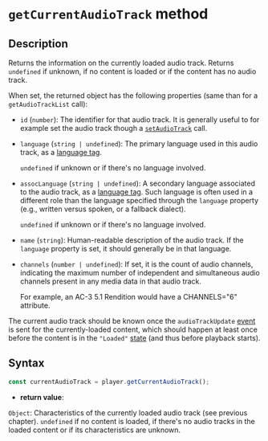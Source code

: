 # `getCurrentAudioTrack` method

## Description

Returns the information on the currently loaded audio track.
Returns `undefined` if unknown, if no content is loaded or if the content
has no audio track.

When set, the returned object has the following properties (same than for a
`getAudioTrackList` call):

- `id` (`number`): The identifier for that audio track. It is generally useful
  to for example set the audio track though a [`setAudioTrack`](./setAudioTrack.md)
  call.

- `language` (`string | undefined`): The primary language used in this audio
  track, as a [language tag](https://datatracker.ietf.org/doc/html/rfc5646).

  `undefined` if unknown or if there's no language involved.

- `assocLanguage` (`string | undefined`): A secondary language associated to the
  audio track, as a [language tag](https://datatracker.ietf.org/doc/html/rfc5646).
  Such language is often used in a different role than the language specified
  through the `language` property (e.g., written versus spoken, or a fallback
  dialect).

  `undefined` if unknown or if there's no language involved.

- `name` (`string`): Human-readable description of the audio track.
  If the `language` property is set, it should generally be in that language.

- `channels` (`number | undefined`): If set, it is the count of audio channels,
  indicating the maximum number of independent and simultaneous audio channels
  present in any media data in that audio track.

  For example, an AC-3 5.1 Rendition would have a CHANNELS="6" attribute.

The current audio track should be known once the `audioTrackUpdate`
[event](../Player_Events.md) is sent for the currently-loaded content, which
should happen at least once before the content is in the `"Loaded"`
[state](../Basic_Methods/getPlayerState.md) (and thus before playback starts).

## Syntax

```js
const currentAudioTrack = player.getCurrentAudioTrack();
```

- **return value**:

`Object`: Characteristics of the currently loaded audio track (see previous
chapter). `undefined` if no content is loaded, if there's no audio tracks in
the loaded content or if its characteristics are unknown.
